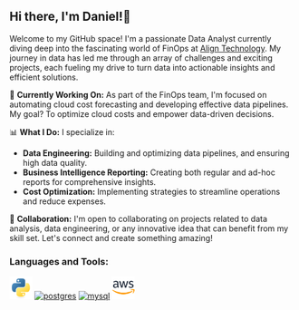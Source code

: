 ## Hi there, I'm Daniel!👋

Welcome to my GitHub space! I'm a passionate Data Analyst currently diving deep into the fascinating world of FinOps at [Align Technology](aligntech.com). My journey in data has led me through an array of challenges and exciting projects, each fueling my drive to turn data into actionable insights and efficient solutions.

🔭 **Currently Working On:** As part of the FinOps team, I'm focused on automating cloud cost forecasting and developing effective data pipelines. My goal? To optimize cloud costs and empower data-driven decisions.

📊 **What I Do:** I specialize in:
- **Data Engineering:** Building and optimizing data pipelines, and ensuring high data quality.
- **Business Intelligence Reporting:** Creating both regular and ad-hoc reports for comprehensive insights.
- **Cost Optimization:** Implementing strategies to streamline operations and reduce expenses.

👯 **Collaboration:** I'm open to collaborating on projects related to data analysis, data engineering, or any innovative idea that can benefit from my skill set. Let's connect and create something amazing!

### Languages and Tools:

<p align="left">
  <!-- Python Icon -->
  <a href="www.python.org"><img src="https://raw.githubusercontent.com/devicons/devicon/master/icons/python/python-original.svg" alt="python" width="40" height="40"/></a>
  <!-- SQL Icon -->
  <a href="https://www.postgresql.org/"><img src="https://cdn.jsdelivr.net/gh/devicons/devicon/icons/postgresql/postgresql-original-wordmark.svg" alt="postgres" width="40" height="40"/></a>
  <a href="www.mysql.com"><img src="https://cdn.jsdelivr.net/gh/devicons/devicon/icons/mysql/mysql-original-wordmark.svg" alt="mysql" width="40" height="40"/></a>
  <!-- AWS Icon -->
  <a href="https://aws.amazon.com/"><img src="https://raw.githubusercontent.com/devicons/devicon/master/icons/amazonwebservices/amazonwebservices-original-wordmark.svg" alt="aws" width="40" height="40"/></a>
  <!-- Add other icons here -->
</p>

